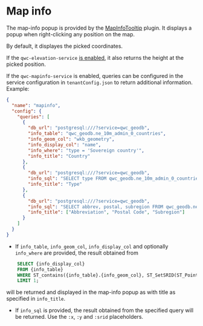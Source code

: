 # Map info

The map-info popup is provided by the [MapInfoTooltip](../references/qwc2_plugins.md#mapinfotooltip) plugin. It displays a popup when right-clicking any position on the map.

By default, it displayes the picked coordinates.

If the `qwc-elevation-service` [is enabled](../configuration/ServiceConfiguration.md#enabling-services), it also returns the height at the picked position.

If the `qwc-mapinfo-service` is enabled, queries can be configured in the service configuration in `tenantConfig.json` to return additional information. Example:
```json
{
  "name": "mapinfo",
  "config": {
    "queries": [
      {
        "db_url": "postgresql:///?service=qwc_geodb",
        "info_table": "qwc_geodb.ne_10m_admin_0_countries",
        "info_geom_col": "wkb_geometry",
        "info_display_col": "name",
        "info_where": "type = 'Sovereign country'",
        "info_title": "Country"
      },
      {
        "db_url": "postgresql:///?service=qwc_geodb",
        "info_sql": "SELECT type FROM qwc_geodb.ne_10m_admin_0_countries WHERE ST_contains(wkb_geometry, ST_SetSRID(ST_Point(:x, :y), :srid)) LIMIT 1",
        "info_title": "Type"
      },
      {
        "db_url": "postgresql:///?service=qwc_geodb",
        "info_sql": "SELECT abbrev, postal, subregion FROM qwc_geodb.ne_10m_admin_0_countries WHERE ST_contains(wkb_geometry, ST_SetSRID(ST_Point(:x, :y), :srid)) LIMIT 1",
        "info_title": ["Abbreviation", "Postal Code", "Subregion"]
      }
    ]
  }
}
```
* If `info_table`, `info_geom_col`, `info_display_col` and optionally `info_where` are provided, the result obtained from
```sql
    SELECT {info_display_col}
    FROM {info_table}
    WHERE ST_contains({info_table}.{info_geom_col}, ST_SetSRID(ST_Point(:x, :y), :srid)) AND {info_where}
    LIMIT 1;
```
will be returned and displayed in the map-info popup as with title as specified in `info_title`.

* If `info_sql` is provided, the result obtained from the specified query will be returned. Use the `:x`, `:y` and `:srid` placeholders.
